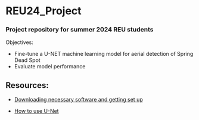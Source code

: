 # REU24_Project
### Project repository for summer 2024 REU students

Objectives:
- Fine-tune a U-NET machine learning model for aerial detection of Spring Dead Spot
- Evaluate model performance

## Resources: 
- [Downloading necessary software and getting set up](https://youtu.be/h1sAzPojKMg?si=pzRc9Of6lW3iZ7pW)

- [How to use U-Net](https://towardsdatascience.com/cook-your-first-u-net-in-pytorch-b3297a844cf3)


